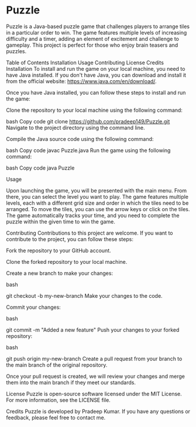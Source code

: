 # Puzzle
Puzzle is a Java-based puzzle game that challenges players to arrange tiles in a particular order to win. The game features multiple levels of increasing difficulty and a timer, adding an element of excitement and challenge to gameplay. This project is perfect for those who enjoy brain teasers and puzzles.

Table of Contents
Installation
Usage
Contributing
License
Credits
Installation
To install and run the game on your local machine, you need to have Java installed. If you don't have Java, you can download and install it from the official website: https://www.java.com/en/download/.

Once you have Java installed, you can follow these steps to install and run the game:

Clone the repository to your local machine using the following command:

bash
Copy code
git clone https://github.com/pradeep149/Puzzle.git
Navigate to the project directory using the command line.

Compile the Java source code using the following command:

bash
Copy code
javac Puzzle.java
Run the game using the following command:

bash
Copy code
java Puzzle

Usage

Upon launching the game, you will be presented with the main menu. From there, you can select the level you want to play. The game features multiple levels, each with a different grid size and order in which the tiles need to be arranged. To move the tiles, you can use the arrow keys or click on the tiles. The game automatically tracks your time, and you need to complete the puzzle within the given time to win the game.

Contributing
Contributions to this project are welcome. If you want to contribute to the project, you can follow these steps:

Fork the repository to your GitHub account.

Clone the forked repository to your local machine.

Create a new branch to make your changes:

bash

git checkout -b my-new-branch
Make your changes to the code.

Commit your changes:

bash

git commit -m "Added a new feature"
Push your changes to your forked repository:

bash

git push origin my-new-branch
Create a pull request from your branch to the main branch of the original repository.

Once your pull request is created, we will review your changes and merge them into the main branch if they meet our standards.

License
Puzzle is open-source software licensed under the MIT License. For more information, see the LICENSE file.

Credits
Puzzle is developed by Pradeep Kumar. If you have any questions or feedback, please feel free to contact me.
